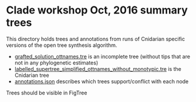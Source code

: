# Clade workshop Oct, 2016 summary trees
This directory holds trees and annotations from runs of Cnidarian specific
versions of the open tree synthesis algorithm.

  * <a href="grafted_solution_ottnames.tre">grafted_solution_ottnames.tre</a> is an incomplete tree (without tips that are not in any phylogenetic estimates)
  * <a href="labelled_supertree_simplified_ottnames_without_monotypic.tre">labelled_supertree_simplified_ottnames_without_monotypic.tre</a> is the Cnidarian tree
  * <a href="./annotations.json">annotations.json</a> describes which trees support/conflict with each node

Trees should be visible in FigTree